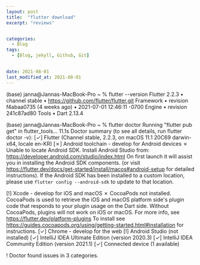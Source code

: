 ```yaml
---
layout: post
title:  "flutter download"
excerpt: "reviews"


categories:
  - Blog
tags:
  - [Blog, jekyll, Github, Git]

 
date: 2021-08-01
last_modified_at: 2021-08-01
---
```



(base) janna@Jannas-MacBook-Pro ~ % flutter --version
Flutter 2.2.3 • channel stable • https://github.com/flutter/flutter.git
Framework • revision f4abaa0735 (4 weeks ago) • 2021-07-01 12:46:11 -0700
Engine • revision 241c87ad80
Tools • Dart 2.13.4


(base) janna@Jannas-MacBook-Pro ~ %  flutter doctor
Running "flutter pub get" in flutter_tools...                      11.1s
Doctor summary (to see all details, run flutter doctor -v):
[✓] Flutter (Channel stable, 2.2.3, on macOS 11.1 20C69 darwin-x64, locale
    en-KR)
[✗] Android toolchain - develop for Android devices
    ✗ Unable to locate Android SDK.
      Install Android Studio from:
      https://developer.android.com/studio/index.html
      On first launch it will assist you in installing the Android SDK
      components.
      (or visit https://flutter.dev/docs/get-started/install/macos#android-setup
      for detailed instructions).
      If the Android SDK has been installed to a custom location, please use
      `flutter config --android-sdk` to update to that location.

[!] Xcode - develop for iOS and macOS
    ✗ CocoaPods not installed.
        CocoaPods is used to retrieve the iOS and macOS platform side's plugin
        code that responds to your plugin usage on the Dart side.
        Without CocoaPods, plugins will not work on iOS or macOS.
        For more info, see https://flutter.dev/platform-plugins
      To install see
      https://guides.cocoapods.org/using/getting-started.html#installation for
      instructions.
[✓] Chrome - develop for the web
[!] Android Studio (not installed)
[✓] IntelliJ IDEA Ultimate Edition (version 2020.3)
[✓] IntelliJ IDEA Community Edition (version 2021.1)
[✓] Connected device (1 available)

! Doctor found issues in 3 categories.
